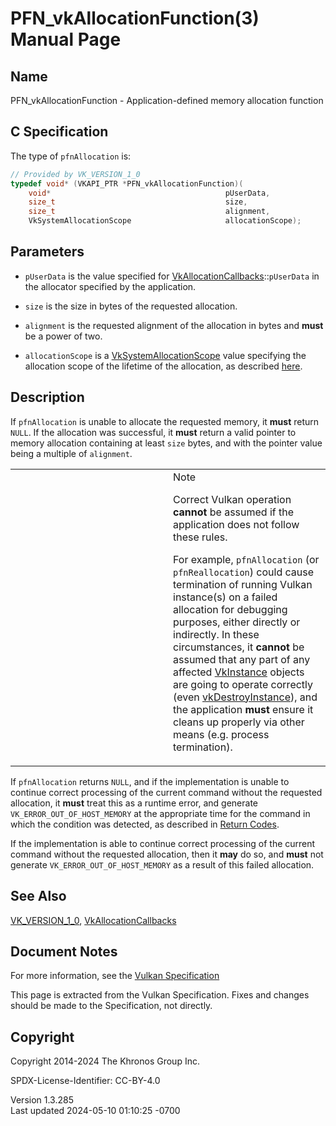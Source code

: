 # PFN_vkAllocationFunction(3) Manual Page

## Name

PFN_vkAllocationFunction - Application-defined memory allocation
function



## <a href="#_c_specification" class="anchor"></a>C Specification

The type of `pfnAllocation` is:

``` c
// Provided by VK_VERSION_1_0
typedef void* (VKAPI_PTR *PFN_vkAllocationFunction)(
    void*                                       pUserData,
    size_t                                      size,
    size_t                                      alignment,
    VkSystemAllocationScope                     allocationScope);
```

## <a href="#_parameters" class="anchor"></a>Parameters

- `pUserData` is the value specified for
  [VkAllocationCallbacks](https://registry.khronos.org/vulkan/specs/1.3-extensions/man/html/VkAllocationCallbacks.html)::`pUserData` in
  the allocator specified by the application.

- `size` is the size in bytes of the requested allocation.

- `alignment` is the requested alignment of the allocation in bytes and
  **must** be a power of two.

- `allocationScope` is a
  [VkSystemAllocationScope](https://registry.khronos.org/vulkan/specs/1.3-extensions/man/html/VkSystemAllocationScope.html) value
  specifying the allocation scope of the lifetime of the allocation, as
  described <a
  href="https://registry.khronos.org/vulkan/specs/1.3-extensions/html/vkspec.html#memory-host-allocation-scope"
  target="_blank" rel="noopener">here</a>.

## <a href="#_description" class="anchor"></a>Description

If `pfnAllocation` is unable to allocate the requested memory, it
**must** return `NULL`. If the allocation was successful, it **must**
return a valid pointer to memory allocation containing at least `size`
bytes, and with the pointer value being a multiple of `alignment`.

<table>
<colgroup>
<col style="width: 50%" />
<col style="width: 50%" />
</colgroup>
<tbody>
<tr class="odd">
<td class="icon"><em></em></td>
<td class="content">Note
<p>Correct Vulkan operation <strong>cannot</strong> be assumed if the
application does not follow these rules.</p>
<p>For example, <code>pfnAllocation</code> (or
<code>pfnReallocation</code>) could cause termination of running Vulkan
instance(s) on a failed allocation for debugging purposes, either
directly or indirectly. In these circumstances, it
<strong>cannot</strong> be assumed that any part of any affected <a
href="VkInstance.html">VkInstance</a> objects are going to operate
correctly (even <a href="vkDestroyInstance.html">vkDestroyInstance</a>),
and the application <strong>must</strong> ensure it cleans up properly
via other means (e.g. process termination).</p></td>
</tr>
</tbody>
</table>

If `pfnAllocation` returns `NULL`, and if the implementation is unable
to continue correct processing of the current command without the
requested allocation, it **must** treat this as a runtime error, and
generate `VK_ERROR_OUT_OF_HOST_MEMORY` at the appropriate time for the
command in which the condition was detected, as described in <a
href="https://registry.khronos.org/vulkan/specs/1.3-extensions/html/vkspec.html#fundamentals-errorcodes"
target="_blank" rel="noopener">Return Codes</a>.

If the implementation is able to continue correct processing of the
current command without the requested allocation, then it **may** do so,
and **must** not generate `VK_ERROR_OUT_OF_HOST_MEMORY` as a result of
this failed allocation.

## <a href="#_see_also" class="anchor"></a>See Also

[VK_VERSION_1_0](https://registry.khronos.org/vulkan/specs/1.3-extensions/man/html/VK_VERSION_1_0.html),
[VkAllocationCallbacks](https://registry.khronos.org/vulkan/specs/1.3-extensions/man/html/VkAllocationCallbacks.html)

## <a href="#_document_notes" class="anchor"></a>Document Notes

For more information, see the <a
href="https://registry.khronos.org/vulkan/specs/1.3-extensions/html/vkspec.html#PFN_vkAllocationFunction"
target="_blank" rel="noopener">Vulkan Specification</a>

This page is extracted from the Vulkan Specification. Fixes and changes
should be made to the Specification, not directly.

## <a href="#_copyright" class="anchor"></a>Copyright

Copyright 2014-2024 The Khronos Group Inc.

SPDX-License-Identifier: CC-BY-4.0

Version 1.3.285  
Last updated 2024-05-10 01:10:25 -0700
